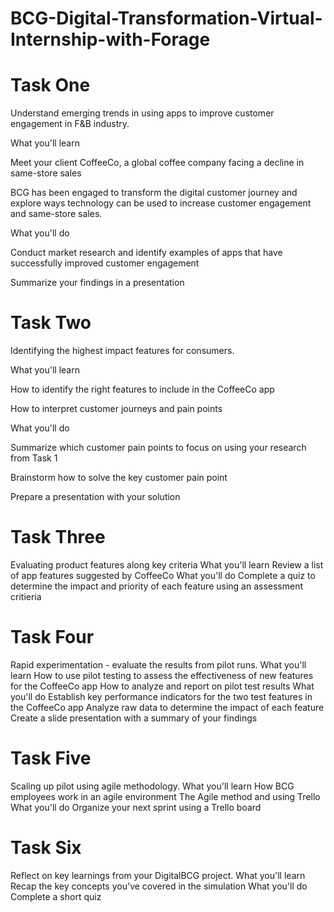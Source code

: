 # BCG-Digital-Transformation-Virtual-Internship-with-Forage

# Task One
Understand emerging trends in using apps to improve customer engagement in F&B industry.

What you'll learn
  
  Meet your client CoffeeCo, a global coffee company facing a decline in same-store sales
 
  BCG has been engaged to transform the digital customer journey and explore ways technology can be used to increase customer engagement and same-store sales.

What you'll do
 
  Conduct market research and identify examples of apps that have successfully improved customer engagement 
  
  Summarize your findings in a presentation 

# Task Two

Identifying the highest impact features for consumers.

What you'll learn
  
  How to identify the right features to include in the CoffeeCo app
  
  How to interpret customer journeys and pain points

What you'll do
  
  Summarize which customer pain points to focus on using your research from Task 1
  
  Brainstorm how to solve the key customer pain point
  
  Prepare a presentation with your solution 

# Task Three
Evaluating product features along key criteria
What you'll learn
  Review a list of app features suggested by CoffeeCo
What you'll do
  Complete a quiz to determine the impact and priority of each feature using an assessment critieria

# Task Four
Rapid experimentation - evaluate the results from pilot runs.
What you'll learn
  How to use pilot testing to assess the effectiveness of new features for the CoffeeCo app 
  How to analyze and report on pilot test results
What you'll do
  Establish key performance indicators for the two test features in the CoffeeCo app
  Analyze raw data to determine the impact of each feature
  Create a slide presentation with a summary of your findings

# Task Five
Scaling up pilot using agile methodology.
What you'll learn
  How BCG employees work in an agile environment 
  The Agile method and using Trello
What you'll do
  Organize your next sprint using a Trello board

# Task Six
Reflect on key learnings from your DigitalBCG project.
What you'll learn
  Recap the key concepts you've covered in the simulation
What you'll do
  Complete a short quiz

